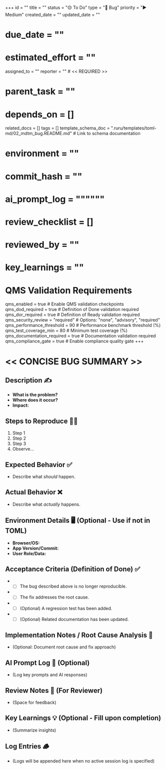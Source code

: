 +++
id = ""
title = ""
status = "🟡 To Do"
type = "🐞 Bug"
priority = "▶️ Medium"
created_date = ""
updated_date = ""
# due_date = ""
# estimated_effort = ""
assigned_to = ""
reporter = "" # << REQUIRED >>
# parent_task = ""
# depends_on = []
related_docs = []
tags = []
template_schema_doc = ".ruru/templates/toml-md/02_mdtm_bug.README.md" # Link to schema documentation
# environment = ""
# commit_hash = ""
# ai_prompt_log = """"""
# review_checklist = []
# reviewed_by = ""
# key_learnings = ""

# QMS Validation Requirements
qms_enabled = true # Enable QMS validation checkpoints
qms_dod_required = true # Definition of Done validation required
qms_dor_required = true # Definition of Ready validation required
qms_security_review = "required" # Options: "none", "advisory", "required"
qms_performance_threshold = 90 # Performance benchmark threshold (%)
qms_test_coverage_min = 80 # Minimum test coverage (%)
qms_documentation_required = true # Documentation validation required
qms_compliance_gate = true # Enable compliance quality gate
+++

# << CONCISE BUG SUMMARY >>

## Description ✍️

*   **What is the problem?**
*   **Where does it occur?**
*   **Impact:**

## Steps to Reproduce 🚶‍♀️

1.  Step 1
2.  Step 2
3.  Step 3
4.  Observe...

## Expected Behavior ✅

*   Describe what *should* happen.

## Actual Behavior ❌

*   Describe what *actually* happens.

## Environment Details 🖥️ (Optional - Use if not in TOML)

*   **Browser/OS:**
*   **App Version/Commit:**
*   **User Role/Data:**

## Acceptance Criteria (Definition of Done) ✅

*   - [ ] The bug described above is no longer reproducible.
*   - [ ] The fix addresses the root cause.
*   - [ ] (Optional) A regression test has been added.
*   - [ ] (Optional) Related documentation has been updated.

## Implementation Notes / Root Cause Analysis 📝

*   (Optional: Document root cause and fix approach)

## AI Prompt Log 🤖 (Optional)

*   (Log key prompts and AI responses)

## Review Notes 👀 (For Reviewer)

*   (Space for feedback)

## Key Learnings 💡 (Optional - Fill upon completion)

*   (Summarize insights)
## Log Entries 🪵

*   (Logs will be appended here when no active session log is specified)